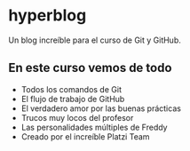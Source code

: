 # hyperblog
Un blog increíble para el curso de Git y GitHub.

## En este curso vemos de todo
* Todos los comandos de Git
* El flujo de trabajo de GitHub
* El verdadero amor por las buenas prácticas
* Trucos muy locos del profesor
* Las personalidades múltiples de Freddy
* Creado por el increíble Platzi Team